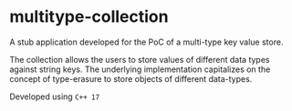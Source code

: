 # multitype-collection

A stub application developed for the PoC of a multi-type key value store.

The collection allows the users to store values of different data types against string keys. The underlying implementation capitalizes on the concept of type-erasure to store objects of different data-types. 

Developed using `C++ 17`
